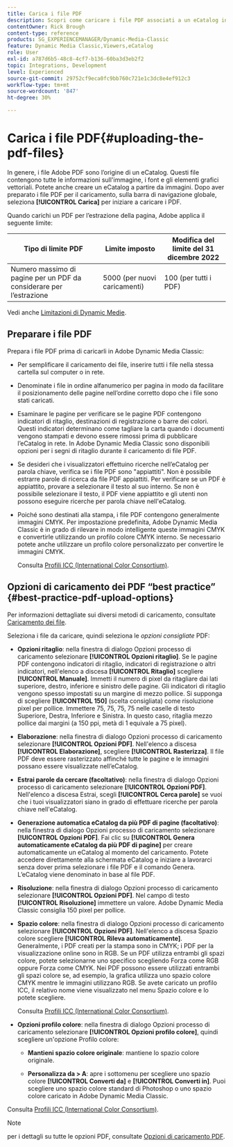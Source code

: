 ```yaml
---
title: Carica i file PDF
description: Scopri come caricare i file PDF associati a un eCatalog in Adobe Dynamic Media Classic.
contentOwner: Rick Brough
content-type: reference
products: SG_EXPERIENCEMANAGER/Dynamic-Media-Classic
feature: Dynamic Media Classic,Viewers,eCatalog
role: User
exl-id: a787d6b5-48c8-4cf7-b136-60ba3d3eb2f2
topic: Integrations, Development
level: Experienced
source-git-commit: 29752cf9eca0fc9bb760c721e1c3dc8e4ef912c3
workflow-type: tm+mt
source-wordcount: '847'
ht-degree: 30%

---
```


# Carica i file PDF{#uploading-the-pdf-files}

In genere, i file Adobe PDF sono l’origine di un eCatalog. Questi file contengono tutte le informazioni sull&#39;immagine, i font e gli elementi grafici vettoriali. Potete anche creare un eCatalog a partire da immagini. Dopo aver preparato i file PDF per il caricamento, sulla barra di navigazione globale, seleziona **[!UICONTROL Carica]** per iniziare a caricare i PDF.

Quando carichi un PDF per l’estrazione della pagina, Adobe applica il seguente limite:

| Tipo di limite PDF | Limite imposto | Modifica del limite del 31 dicembre 2022 |
| --- | --- | --- |
| Numero massimo di pagine per un PDF da considerare per l’estrazione | 5000 (per nuovi caricamenti) | 100 (per tutti i PDF) |

Vedi anche [Limitazioni di Dynamic Medie](/help/using/limitations.md).

## Preparare i file PDF

Prepara i file PDF prima di caricarli in Adobe Dynamic Media Classic:

* Per semplificare il caricamento dei file, inserire tutti i file nella stessa cartella sul computer o in rete.
* Denominate i file in ordine alfanumerico per pagina in modo da facilitare il posizionamento delle pagine nell’ordine corretto dopo che i file sono stati caricati.
* Esaminare le pagine per verificare se le pagine PDF contengono indicatori di ritaglio, destinazioni di registrazione o barre dei colori. Questi indicatori determinano come tagliare la carta quando i documenti vengono stampati e devono essere rimossi prima di pubblicare l’eCatalog in rete. In Adobe Dynamic Media Classic sono disponibili opzioni per i segni di ritaglio durante il caricamento di file PDF.
* Se desideri che i visualizzatori effettuino ricerche nell’eCatalog per parola chiave, verifica se i file PDF sono &quot;appiattiti&quot;. Non è possibile estrarre parole di ricerca da file PDF appiattiti. Per verificare se un PDF è appiattito, provare a selezionare il testo al suo interno. Se non è possibile selezionare il testo, il PDF viene appiattito e gli utenti non possono eseguire ricerche per parola chiave nell&#39;eCatalog.
* Poiché sono destinati alla stampa, i file PDF contengono generalmente immagini CMYK. Per impostazione predefinita, Adobe Dynamic Media Classic è in grado di rilevare in modo intelligente queste immagini CMYK e convertirle utilizzando un profilo colore CMYK interno. Se necessario potete anche utilizzare un profilo colore personalizzato per convertire le immagini CMYK. 

  Consulta [Profili ICC (International Color Consortium)](icc-profiles.md#icc_profiles).

## Opzioni di caricamento dei PDF “best practice” {#best-practice-pdf-upload-options}

Per informazioni dettagliate sui diversi metodi di caricamento, consultate [Caricamento dei file](uploading-files.md#uploading_your_files).

Seleziona i file da caricare, quindi seleziona le *opzioni consigliate* PDF:

* **Opzioni ritaglio**: nella finestra di dialogo Opzioni processo di caricamento selezionare **[!UICONTROL Opzioni ritaglio]**. Se le pagine PDF contengono indicatori di ritaglio, indicatori di registrazione o altri indicatori, nell&#39;elenco a discesa **[!UICONTROL Ritaglio]** scegliere **[!UICONTROL Manuale]**. Immetti il numero di pixel da ritagliare dai lati superiore, destro, inferiore e sinistro delle pagine. Gli indicatori di ritaglio vengono spesso impostati su un margine di mezzo pollice. Si supponga di scegliere **[!UICONTROL 150]** (scelta consigliata) come risoluzione pixel per pollice. Immettere 75, 75, 75, 75 nelle caselle di testo Superiore, Destra, Inferiore e Sinistra. In questo caso, ritaglia mezzo pollice dai margini (a 150 ppi, metà di 1 equivale a 75 pixel).

* **Elaborazione**: nella finestra di dialogo Opzioni processo di caricamento selezionare **[!UICONTROL Opzioni PDF]**. Nell&#39;elenco a discesa **[!UICONTROL Elaborazione]**, scegliere **[!UICONTROL Rasterizza]**. Il file PDF deve essere rasterizzato affinché tutte le pagine e le immagini possano essere visualizzate nell’eCatalog.

* **Estrai parole da cercare (facoltativo)**: nella finestra di dialogo Opzioni processo di caricamento selezionare **[!UICONTROL Opzioni PDF]**. Nell&#39;elenco a discesa Estrai, scegli **[!UICONTROL Cerca parole]** se vuoi che i tuoi visualizzatori siano in grado di effettuare ricerche per parola chiave nell&#39;eCatalog.

* **Generazione automatica eCatalog da più PDF di pagine (facoltativo)**: nella finestra di dialogo Opzioni processo di caricamento selezionare **[!UICONTROL Opzioni PDF]**. Fai clic su **[!UICONTROL Genera automaticamente eCatalog da più PDF di pagine]** per creare automaticamente un eCatalog al momento del caricamento. Potete accedere direttamente alla schermata eCatalog e iniziare a lavorarci senza dover prima selezionare i file PDF e il comando Genera. L’eCatalog viene denominato in base al file PDF.

* **Risoluzione**: nella finestra di dialogo Opzioni processo di caricamento selezionare **[!UICONTROL Opzioni PDF]**. Nel campo di testo **[!UICONTROL Risoluzione]** immettere un valore. Adobe Dynamic Media Classic consiglia 150 pixel per pollice.

* **Spazio colore**: nella finestra di dialogo Opzioni processo di caricamento selezionare **[!UICONTROL Opzioni PDF]**. Nell&#39;elenco a discesa Spazio colore scegliere **[!UICONTROL Rileva automaticamente]**. Generalmente, i PDF creati per la stampa sono in CMYK; i PDF per la visualizzazione online sono in RGB. Se un PDF utilizza entrambi gli spazi colore, potete selezionarne uno specifico scegliendo Forza come RGB oppure Forza come CMYK. Nei PDF possono essere utilizzati entrambi gli spazi colore se, ad esempio, la grafica utilizza uno spazio colore CMYK mentre le immagini utilizzano RGB. Se avete caricato un profilo ICC, il relativo nome viene visualizzato nel menu Spazio colore e lo potete scegliere. 

  Consulta [Profili ICC (International Color Consortium)](/help/using/icc-profiles.md).

* **Opzioni profilo colore**: nella finestra di dialogo Opzioni processo di caricamento selezionare **[!UICONTROL Opzioni profilo colore]**, quindi scegliere un&#39;opzione Profilo colore:

   * **Mantieni spazio colore originale**: mantiene lo spazio colore originale.

   * **Personalizza da > A**: apre i sottomenu per scegliere uno spazio colore **[!UICONTROL Converti da]** e **[!UICONTROL Converti in]**. Puoi scegliere uno spazio colore standard di Photoshop o uno spazio colore caricato in Adobe Dynamic Media Classic.

<!-- * **Convert To SRGB**: Converts to SRGB (Standard Red Green Blue). SRGB is the recommended color space for displaying images on Web pages. -->

Consulta [Profili ICC (International Color Consortium)](icc-profiles.md#icc_profiles).

>[!NOTE]
>
>per i dettagli su tutte le opzioni PDF, consultate [Opzioni di caricamento PDF](pdfs.md#pdf_upload_options).
